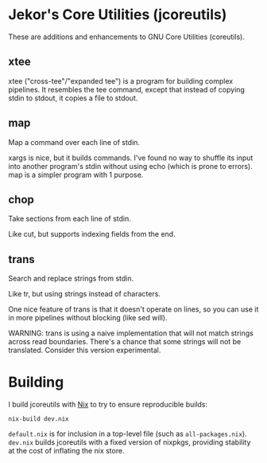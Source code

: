 # Jekor's Core Utilities (jcoreutils)

These are additions and enhancements to GNU Core Utilities (coreutils).

## xtee

xtee ("cross-tee"/"expanded tee") is a program for building complex pipelines. It resembles the tee command, except that instead of copying stdin to stdout, it copies a file to stdout.

## map

Map a command over each line of stdin.

xargs is nice, but it builds commands. I've found no way to shuffle its input into another program's stdin without using echo (which is prone to errors). map is a simpler program with 1 purpose.

## chop

Take sections from each line of stdin.

Like cut, but supports indexing fields from the end.

## trans

Search and replace strings from stdin.

Like tr, but using strings instead of characters.

One nice feature of trans is that it doesn't operate on lines, so you can use it in more pipelines without blocking (like sed will).

WARNING: trans is using a naive implementation that will not match strings across read boundaries. There's a chance that some strings will not be translated. Consider this version experimental.

# Building

I build jcoreutils with [Nix](http://nixos.org/nix/) to try to ensure reproducible builds:

```
nix-build dev.nix
```

`default.nix` is for inclusion in a top-level file (such as `all-packages.nix`). `dev.nix` builds jcoreutils with a fixed version of nixpkgs, providing stability at the cost of inflating the nix store.
